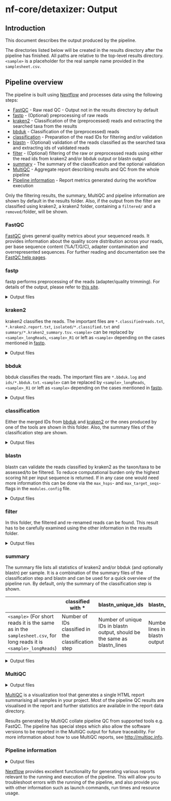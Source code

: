 # nf-core/detaxizer: Output

## Introduction

This document describes the output produced by the pipeline.

The directories listed below will be created in the results directory after the pipeline has finished. All paths are relative to the top-level results directory. `<sample>` is a placeholder for the real sample name provided in the `samplesheet.csv`.

## Pipeline overview

The pipeline is built using [Nextflow](https://www.nextflow.io/) and processes data using the following steps:

- [FastQC](#fastqc) - Raw read QC - Output not in the results directory by default
- [fastp](#fastp) - (Optional) preprocessing of raw reads
- [kraken2](#kraken2) - Classification of the (preprocessed) reads and extracting the searched taxa from the results
- [bbduk](#bbduk) - Classification of the (preprocessed) reads
- [classification](#classification) - Preparation of the read IDs for filtering and/or validation
- [blastn](#blastn) - (Optional) validation of the reads classified as the searched taxa and extracting ids of validated reads
- [filter](#filter) - (Optional) filtering of the raw or preprocessed reads using either the read ids from kraken2 and/or bbduk output or blastn output
- [summary](#summary) - The summary of the classification and the optional validation
- [MultiQC](#multiqc) - Aggregate report describing results and QC from the whole pipeline
- [Pipeline information](#pipeline-information) - Report metrics generated during the workflow execution

Only the filtering results, the summary, MultiQC and pipeline information are shown by default in the results folder. Also, if the output from the filter are classified using kraken2, a kraken2 folder, containing a `filtered/` and a `removed/`folder, will be shown.

### FastQC

[FastQC](http://www.bioinformatics.babraham.ac.uk/projects/fastqc/) gives general quality metrics about your sequenced reads. It provides information about the quality score distribution across your reads, per base sequence content (%A/T/G/C), adapter contamination and overrepresented sequences. For further reading and documentation see the [FastQC help pages](http://www.bioinformatics.babraham.ac.uk/projects/fastqc/Help/).

### fastp

fastp performs preprocessing of the reads (adapter/quality trimming). For details of the output, please refer to [this site](https://nf-co.re/modules/fastp).

<details markdown="1">
<summary>Output files</summary>

- `fastp/`: Contains the output from the preprocessing step.
  - `<sample>_longReads/`: If long reads are present in your `samplesheet.csv` this folder is generated containing the fastp-report.
    - `<sample>_longReads.fastp.html`: The report on the preprocessing step.
    - `<sample>_longReads.fastp.json`: The data on the preprocessing step in `.json`-format.
  - `<sample>_R1/`: If single-end short reads are present in your `samplesheet.csv` this folder is generated.
    - same pattern as in `<sample>_longReads/` with the prefix `<sample>_R1.fastp.*`.
  - `<sample>/`: For paired-end short reads in your `samplesheet.csv` this folder is generated.
    - same pattern as in `<sample>_longReads/` with the prefix `<sample>.fastp.*`.

</details>

### kraken2

kraken2 classifies the reads. The important files are `*.classifiedreads.txt`, `*.kraken2.report.txt`, `isolated/*.classified.txt` and `summary/*.kraken2_summary.tsv`.
`<sample>` can be replaced by `<sample>_longReads`, `<sample>_R1` or left as `<sample>` depending on the cases mentioned in [fastp](#fastp).

<details markdown="1">
<summary>Output files</summary>

- `kraken2/`: Contains the output from the kraken2 classification steps.
  - `filtered/`: Contains the classification of the filtered reads (post-filtering).
    - `<sample>.classifiedreads.txt`: The whole kraken2 output for filtered reads.
    - `<sample>.kraken2.report.txt`: Statistics on how many reads where assigned to which taxon/taxonomic group in the filtered reads.
  - `isolated/`: Contains the isolated lines and ids for the taxon/taxa mentioned in the `tax2filter` parameter.
    - `<sample>.classified.txt`: The whole kraken2 output for the taxon/taxa mentioned in the `tax2filter` parameter.
    - `<sample>.ids.txt`: The ids from the whole kraken2 output assigned to the taxon/taxa mentioned in the `tax2filter` parameter.
  - `removed/`: Contains the classification of the removed reads (post-filtering).
    - `<sample>.classifiedreads.txt`: The whole kraken2 output for removed reads.
    - `<sample>.kraken2.report.txt`: Statistics on how many reads where assigned to which taxon/taxonomic group in the removed reads.
  - `summary/`: Summary of the kraken2 process.
    - `<sample>.kraken2_summary.tsv`: Contains two three columns, column 1 is the sample name, column 2 the amount of lines in the untouched kraken2 output and column 3 the amount of lines in the isolated output.
  - `taxonomy/`: Contains the list of taxa to filter/to assess for.
    - `taxa_to_filter.txt`: Contains the taxon ids of all taxa to assess the data for or to filter out.
  - `<sample>.classifiedreads.txt`: The whole kraken2 output for all reads.
  - `<sample>.kraken2.report.txt`: Statistics on how many reads where assigned to which taxon/taxonomic group.

</details>

### bbduk

bbduk classifies the reads. The important files are `*.bbduk.log` and `ids/*.bbduk.txt`. `<sample>` can be replaced by `<sample>_longReads`, `<sample>_R1` or left as `<sample>` depending on the cases mentioned in [fastp](#fastp).

<details markdown="1">
<summary>Output files</summary>

- `bbduk/`: Contains the output from the bbduk classification step.
  - `ids/`: Contains the files with the IDs classified by bbduk.
    - `<sample>.bbduk.txt`: Contains the classified IDs per sample.
  - `<sample>.bbduk.log`: Contains statistics on the bbduk run.

</details>

### classification

Either the merged IDs from [bbduk](#bbduk) and [kraken2](#kraken2) or the ones produced by one of the tools are shown in this folder. Also, the summary files of the classification step are shown.

<details markdown="1">
<summary>Output files</summary>

- `classification/`: Contains the results and the summaries of the classification step.
  - `ids/`: Contains either the merged ID files of the classification step or the ones from one classification tool.
    - `<sample>.ids.txt`: Contains the classified IDs.
  - `summary/`: Contains the summary files of either the classification step or the ones from one classification tool. - `<sample>.classification_summary.tsv`: Contains the count of reads classified.
  </details>

### blastn

blastn can validate the reads classified by kraken2 as the taxon/taxa to be assessed/to be filtered. To reduce computational burden only the highest scoring hit per input sequence is returned. If in any case one would need more information this can be done via the `max_hsps`- and `max_target_seqs`-flags in the `modules.config` file.

<details markdown="1">
<summary>Output files</summary>

- `blast/`
  - `filtered_ident_cov/`: The read ids and statistics of the reads which were validated by blastn to be the taxon/taxa to assess/to filter.
    - `<sample>_R1.identcov.txt`: File is present for single-end and paired-end short reads.
    - `<sample>_R2.identcov.txt`: File is present for paired-end short reads.
    - `<sample>_longReads.identcov.txt`: File is present for long reads.
  - `summary/`: Short overview of the amount of reads which were validated by blastn.
    - `<sample>.blastn_summary.tsv`: `<sample>` can be one of two options for this file. Either stay as `<sample>` or be `<sample>_longReads` for long reads.

</details>

### filter

In this folder, the filtered and re-renamed reads can be found. This result has to be carefully examined using the other information in the results folder.

<details markdown="1">
<summary>Output files</summary>

- `filter/`: Folder containing the filtered and re-renamed reads.
  - `filtered/`: Folder containing the decontaminated reads
    - `<sample>_filtered.fastq.gz`: The filtered reads, `<sample>` can stay as `<sample>` for single-end short reads, take the pattern `<sample>_{R1,R2}` for paired-end reads and `<sample>_longReads` for long reads.
- `removed/`: Folder containing the removed reads (optional)
  - `<sample>_removed.fastq.gz`: The removed reads, `<sample>` can stay as `<sample>` for single-end short reads, take the pattern `<sample>_{R1,R2}` for paired-end reads and `<sample>_longReads` for long reads.

</details>

### summary

The summary file lists all statistics of kraken2 and/or bbduk (and optionally blastn) per sample. It is a combination of the summary files of the classification step and blastn and can be used for a quick overview of the pipeline run. By default, only the summary of the classification step is shown.

|                                                                                                                    | classified with \*                                  | blastn_unique_ids                                                         | blastn_lines                         | filteredblastn_unique_ids                                                                                                    | filteredblastn_lines                                                               |
| ------------------------------------------------------------------------------------------------------------------ | --------------------------------------------------- | ------------------------------------------------------------------------- | ------------------------------------ | ---------------------------------------------------------------------------------------------------------------------------- | ---------------------------------------------------------------------------------- |
| `<sample>` (For short reads it is the same as in the `samplesheet.csv`, for long reads it is `<sample>_longReads`) | Number of IDs classified in the classification step | Number of unique IDs in blastn output, should be the same as blastn_lines | Number of lines in the blastn output | Number of IDs in the blastn output after the filtering for identity and coverage, should be the same as filteredblastn_lines | Number of lines in the blastn output after the filtering for identity and coverage |

<details markdown="1">
<summary>Output files</summary>

- `summary/`: Folder containing the summary.
  - `summary.tsv`: File containing the summary in the format stated above.

</details>

### MultiQC

<details markdown="1">
<summary>Output files</summary>

- `multiqc/`
  - `multiqc_report.html`: a standalone HTML file that can be viewed in your web browser.
  - `multiqc_data/`: directory containing parsed statistics from the different tools used in the pipeline.
  - `multiqc_plots/`: directory containing static images from the report in various formats.

</details>

[MultiQC](http://multiqc.info) is a visualization tool that generates a single HTML report summarising all samples in your project. Most of the pipeline QC results are visualised in the report and further statistics are available in the report data directory.

Results generated by MultiQC collate pipeline QC from supported tools e.g. FastQC. The pipeline has special steps which also allow the software versions to be reported in the MultiQC output for future traceability. For more information about how to use MultiQC reports, see <http://multiqc.info>.

### Pipeline information

<details markdown="1">
<summary>Output files</summary>

- `pipeline_info/`
  - Reports generated by Nextflow: `execution_report.html`, `execution_timeline.html`, `execution_trace.txt` and `pipeline_dag.dot`/`pipeline_dag.svg`.
  - Reports generated by the pipeline: `pipeline_report.html`, `pipeline_report.txt` and `software_versions.yml`. The `pipeline_report*` files will only be present if the `--email` / `--email_on_fail` parameter's are used when running the pipeline.
  - Reformatted samplesheet files used as input to the pipeline: `samplesheet.valid.csv`.
  - Parameters used by the pipeline run: `params.json`.

</details>

[Nextflow](https://www.nextflow.io/docs/latest/tracing.html) provides excellent functionality for generating various reports relevant to the running and execution of the pipeline. This will allow you to troubleshoot errors with the running of the pipeline, and also provide you with other information such as launch commands, run times and resource usage.
